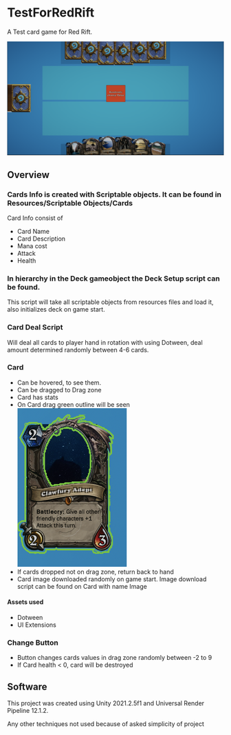 # TestForRedRift

A Test card game for Red Rift.

![Test Banner](Banner.png)

## Overview

### Cards Info is created with Scriptable objects. It can be found in Resources/Scriptable Objects/Cards
Card Info consist of 
- Card Name 
- Card Description 
- Mana cost 
- Attack 
- Health 

### In hierarchy in the Deck gameobject the Deck Setup script can be found. 
This script will take all scriptable objects from resources files and load it, also initializes deck on game start.
### Card Deal Script
Will deal all cards to player hand in rotation with using Dotween, deal amount determined randomly between 4-6 cards.
### Card
- Can be hovered, to see them.
- Can be dragged to Drag zone 
- Card has stats
- On Card drag green outline will be seen
![Card with outline](Outline.png)
- If cards dropped not on drag zone, return back to hand
- Card image downloaded randomly on game start. Image download script can be found on Card with name Image

#### Assets used
- Dotween
- UI Extensions

### Change Button
- Button changes cards values in drag zone randomly between -2 to 9
- If Card health < 0, card will be destroyed
## Software

This project was created using Unity 2021.2.5f1 and Universal Render Pipeline 12.1.2.

Any other techniques not used because of asked simplicity of project